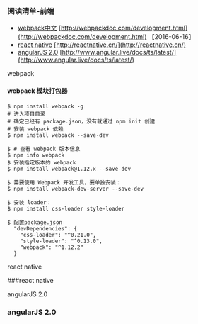 
### 阅读清单-前端
 - [webpack中文](#webpack) [http://webpackdoc.com/development.html](http://webpackdoc.com/development.html) 【2016-06-16】
 - [react native](#react_native)  [http://reactnative.cn/](http://reactnative.cn/)
 - [angularJS 2.0](#angularjs_2.0)  [http://www.angular.live/docs/ts/latest/](http://www.angular.live/docs/ts/latest/)

<span id="webpack">webpack</span>
 
 #### webpack 模块打包器

    $ npm install webpack -g
    # 进入项目目录
    # 确定已经有 package.json，没有就通过 npm init 创建
    # 安装 webpack 依赖
    $ npm install webpack --save-dev

    $ # 查看 webpack 版本信息
    $ npm info webpack
    $ 安装指定版本的 webpack
    $ npm install webpack@1.12.x --save-dev

    $ 需要使用 Webpack 开发工具，要单独安装：
    $ npm install webpack-dev-server --save-dev

    $ 安装 loader：
    $ npm install css-loader style-loader

    $ 配置package.json
      "devDependencies": {
        "css-loader": "^0.21.0",
        "style-loader": "^0.13.0",
        "webpack": "^1.12.2"
      }


<span id="react_native">react native</span>

###react native 





<span id="angularjs_2.0">angularJS 2.0</span>

### angularJS 2.0



